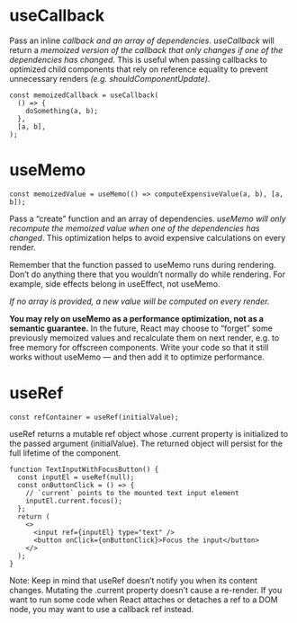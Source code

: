# useCallback

Pass an inline *callback and an array of dependencies*. *useCallback* will return a *memoized version of the callback that only changes if one of the dependencies has changed*. This is useful when passing callbacks to optimized child components that rely on reference equality to prevent unnecessary renders *(e.g. shouldComponentUpdate)*.

```
const memoizedCallback = useCallback(
  () => {
    doSomething(a, b);
  },
  [a, b],
);
```

# useMemo
```
const memoizedValue = useMemo(() => computeExpensiveValue(a, b), [a, b]);
```

Pass a “create” function and an array of dependencies. *useMemo will only recompute the memoized value when one of the dependencies has changed*. This optimization helps to avoid expensive calculations on every render.

Remember that the function passed to useMemo runs during rendering. Don’t do anything there that you wouldn’t normally do while rendering. For example, side effects belong in useEffect, not useMemo.

*If no array is provided, a new value will be computed on every render.*

**You may rely on useMemo as a performance optimization, not as a semantic guarantee.** In the future, React may choose to “forget” some previously memoized values and recalculate them on next render, e.g. to free memory for offscreen components. Write your code so that it still works without useMemo — and then add it to optimize performance.

# useRef
```
const refContainer = useRef(initialValue);
```
useRef returns a mutable ref object whose .current property is initialized to the passed argument (initialValue). The returned object will persist for the full lifetime of the component.

```
function TextInputWithFocusButton() {
  const inputEl = useRef(null);
  const onButtonClick = () => {
    // `current` points to the mounted text input element
    inputEl.current.focus();
  };
  return (
    <>
      <input ref={inputEl} type="text" />
      <button onClick={onButtonClick}>Focus the input</button>
    </>
  );
}
```

Note:
Keep in mind that useRef doesn’t notify you when its content changes. Mutating the .current property doesn’t cause a re-render. If you want to run some code when React attaches or detaches a ref to a DOM node, you may want to use a callback ref instead.

